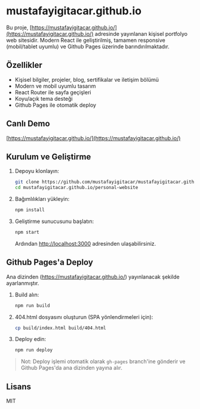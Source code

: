 

# mustafayigitacar.github.io

Bu proje, [https://mustafayigitacar.github.io/](https://mustafayigitacar.github.io/) adresinde yayınlanan kişisel portfolyo web sitesidir. Modern React ile geliştirilmiş, tamamen responsive (mobil/tablet uyumlu) ve Github Pages üzerinde barındırılmaktadır.

## Özellikler
- Kişisel bilgiler, projeler, blog, sertifikalar ve iletişim bölümü
- Modern ve mobil uyumlu tasarım
- React Router ile sayfa geçişleri
- Koyu/açık tema desteği
- Github Pages ile otomatik deploy

## Canlı Demo
[https://mustafayigitacar.github.io/](https://mustafayigitacar.github.io/)

## Kurulum ve Geliştirme
1. Depoyu klonlayın:
   ```bash
   git clone https://github.com/mustafayigitacar/mustafayigitacar.github.io.git
   cd mustafayigitacar.github.io/personal-website
   ```
2. Bağımlılıkları yükleyin:
   ```bash
   npm install
   ```
3. Geliştirme sunucusunu başlatın:
   ```bash
   npm start
   ```
   Ardından [http://localhost:3000](http://localhost:3000) adresinden ulaşabilirsiniz.

## Github Pages'a Deploy
Ana dizinden (https://mustafayigitacar.github.io/) yayınlanacak şekilde ayarlanmıştır.

1. Build alın:
   ```bash
   npm run build
   ```
2. 404.html dosyasını oluşturun (SPA yönlendirmeleri için):
   ```bash
   cp build/index.html build/404.html
   ```
3. Deploy edin:
   ```bash
   npm run deploy
   ```

> Not: Deploy işlemi otomatik olarak `gh-pages` branch'ine gönderir ve Github Pages'da ana dizinden yayına alır.

## Lisans
MIT 